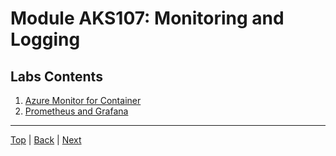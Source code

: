 # Module AKS107: Monitoring and Logging

## Labs Contents

1. [Azure Monitor for Container](monitoring-01-azure-monitor.md)
2. [Prometheus and Grafana](monitoring-02-prometheus-grafana.md)

---
[Top](../README.md) | [Back](aks-106-statefulsets.md) | [Next](aks-108-helm.md)
